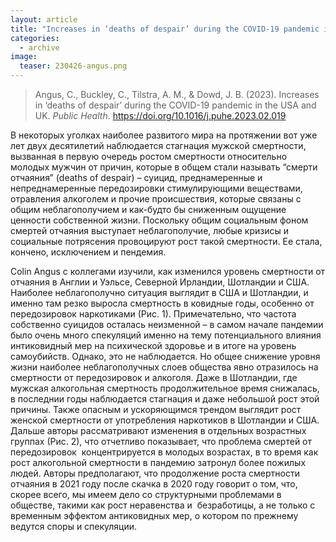 ```yaml
---
layout: article
title: "Increases in ‘deaths of despair’ during the COVID-19 pandemic in the USA and UK"
categories: 
  - archive
image:
  teaser: 230426-angus.png
---
```


> Angus, C., Buckley, C., Tilstra, A. M., & Dowd, J. B. (2023). Increases in ‘deaths of despair’ during the COVID-19 pandemic in the USA and UK. _Public Health_. https://doi.org/10.1016/j.puhe.2023.02.019


В некоторых уголках наиболее развитого мира на протяжении вот уже лет двух десятилетий наблюдается стагнация мужской смертности, вызванная в первую очередь ростом смертности относительно молодых мужчин от причин, которые в общем стали называть “смерти отчаяния” (deaths of despair) – суицид, преднамеренные и непреднамеренные передозировки стимулирующими веществами, отравления алкоголем и прочие происшествия, которые связаны с общим неблагополучием и как-будто бы сниженным ощущение ценности собственной жизни. Поскольку общим социальным фоном смертей отчаяния выступает неблагополучие, любые кризисы и социальные потрясения провоцируют рост такой смертности. Ее стала, кончено, исключением и пендемия. 

  

Colin Angus с коллегами изучили, как изменился уровень смертности от отчаяния в Англии и Уэльсе, Северной Ирландии, Шотландии и США. Наиболее неблагополучно ситуация выглядит в США и Шотландии, и именно там резко выросла смертность в ковидные годы, особенно от передозировок наркотиками (Рис. 1). Примечательно, что частота собственно суицидов осталась неизменной – в самом начале пандемии было очень много спекуляций именно на тему потенциального влияния интиковидный мер на психической здоровье и в итоге на уровень самоубийств. Однако, это не наблюдается. Но общее снижение уровня жизни наиболее неблагополучных слоев общества явно отразилось на смертности от передозировок и алкоголя. Даже в Шотландии, где мужская алкогольная смертность продолжительное время снижалась, в последнии годы наблюдается стагнация и даже небольшой рост этой причины. Также опасным и ускоряющимся трендом выглядит рост женской смертности от употребления наркотиков в Шотландии и США. Дальше авторы рассматривают изменения в отдельных возрастных группах (Рис. 2), что отчетливо показывает, что проблема смертей от передозировок  концентрируется в молодых возрастах, в то время как рост алкогольной смертности в пандемию затронул более пожилых людей. Авторы предполагают, что продолжение роста смертности отчаяния в 2021 году после скачка в 2020 году говорит о том, что, скорее всего, мы имеем дело со структурными проблемами в обществе, такими как рост неравенства и  безработицы, а не только с временным эффектом антиковидных мер, о котором по прежнему ведутся споры и спекуляции.  


